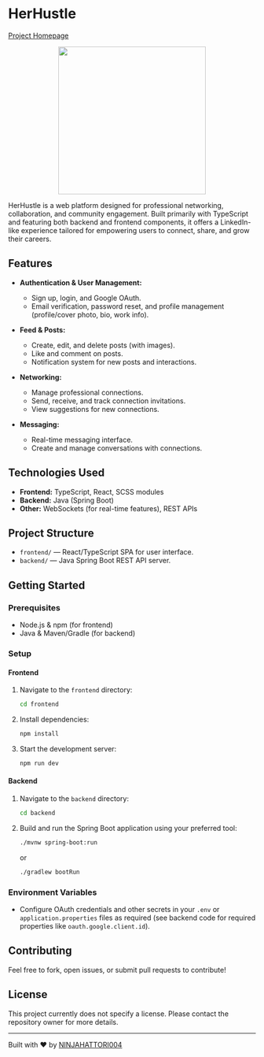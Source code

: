 # HerHustle

[Project Homepage](https://devfolio.co/projects/herhustle-ce6f)
<div align="center">
  <img height="300" src=""  />
</div>

HerHustle is a web platform designed for professional networking, collaboration, and community engagement. Built primarily with TypeScript and featuring both backend and frontend components, it offers a LinkedIn-like experience tailored for empowering users to connect, share, and grow their careers.

## Features

- **Authentication & User Management:**
  - Sign up, login, and Google OAuth.
  - Email verification, password reset, and profile management (profile/cover photo, bio, work info).

- **Feed & Posts:**
  - Create, edit, and delete posts (with images).
  - Like and comment on posts.
  - Notification system for new posts and interactions.

- **Networking:**
  - Manage professional connections.
  - Send, receive, and track connection invitations.
  - View suggestions for new connections.

- **Messaging:**
  - Real-time messaging interface.
  - Create and manage conversations with connections.

## Technologies Used

- **Frontend:** TypeScript, React, SCSS modules
- **Backend:** Java (Spring Boot)
- **Other:** WebSockets (for real-time features), REST APIs

## Project Structure

- `frontend/` — React/TypeScript SPA for user interface.
- `backend/` — Java Spring Boot REST API server.

## Getting Started

### Prerequisites

- Node.js & npm (for frontend)
- Java & Maven/Gradle (for backend)

### Setup

#### Frontend

1. Navigate to the `frontend` directory:
    ```bash
    cd frontend
    ```
2. Install dependencies:
    ```bash
    npm install
    ```
3. Start the development server:
    ```bash
    npm run dev
    ```

#### Backend

1. Navigate to the `backend` directory:
    ```bash
    cd backend
    ```
2. Build and run the Spring Boot application using your preferred tool:
    ```bash
    ./mvnw spring-boot:run
    ```
    or
    ```bash
    ./gradlew bootRun
    ```

### Environment Variables

- Configure OAuth credentials and other secrets in your `.env` or `application.properties` files as required (see backend code for required properties like `oauth.google.client.id`).

## Contributing

Feel free to fork, open issues, or submit pull requests to contribute!

## License

This project currently does not specify a license. Please contact the repository owner for more details.

---
Built with ❤️ by [NINJAHATTORI004](https://github.com/NINJAHATTORI004)
